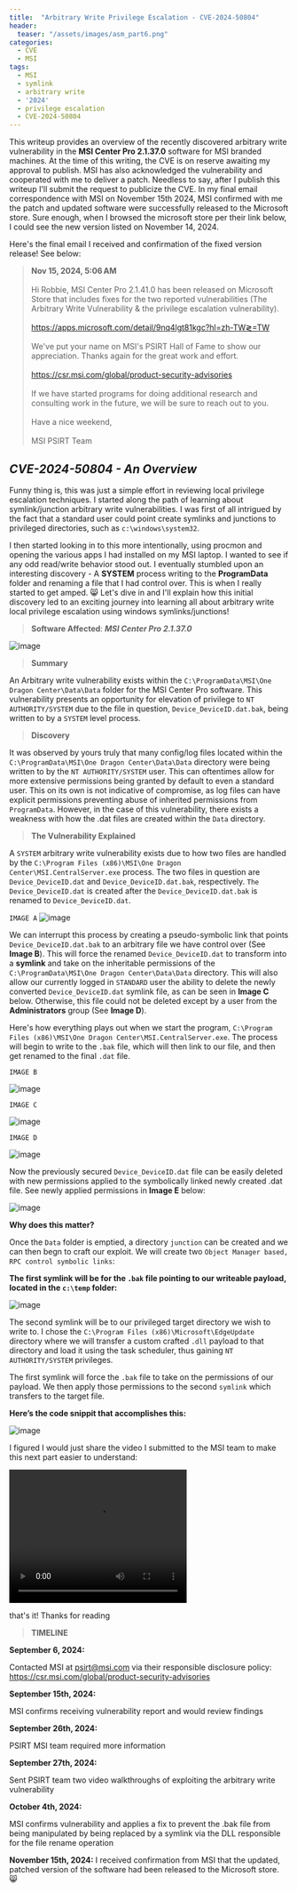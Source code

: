 ```yaml
---
title:  "Arbitrary Write Privilege Escalation - CVE-2024-50804"
header:
  teaser: "/assets/images/asm_part6.png"
categories:
  - CVE
  - MSI
tags:
  - MSI
  - symlink
  - arbitrary write
  - '2024'
  - privilege escalation
  - CVE-2024-50804
---
```


This writeup provides an overview of the recently discovered arbitrary write vulnerability in the **MSI Center Pro 2.1.37.0** software for MSI branded machines. At the time of this writing, the CVE is on reserve awaiting my approval to publish.  MSI has also acknowledged the vulnerability and cooperated with me to deliver a patch.  Needless to say, after I publish this writeup I'll submit the request to publicize the CVE.  In my final email correspondence with MSI on November 15th 2024, MSI confirmed with me the patch and updated software were successfully released to the Microsoft store.  Sure enough, when I browsed the microsoft store per their link below, I could see the new version listed on November 14, 2024.  

Here's the final email I received and confirmation of the fixed version release!  See below:

> **Nov 15, 2024, 5:06 AM**<br><br>
Hi Robbie, MSI Center Pro 2.1.41.0 has been released on Microsoft Store that includes fixes for the two reported vulnerabilities (The Arbitrary Write Vulnerability & the privilege escalation vulnerability).  <br><br> https://apps.microsoft.com/detail/9nq4lgt81kgc?hl=zh-TW≷=TW  <br><br>We've put your name on MSI's PSIRT Hall of Fame to show our appreciation. Thanks again for the great work and effort.<br><br>  https://csr.msi.com/global/product-security-advisories <br><br>If we have started programs for doing additional research and consulting work in the future, we will be sure to reach out to you.  <br><br>Have a nice weekend, <br><br>MSI PSIRT Team

***CVE-2024-50804 - An Overview***
-
Funny thing is, this was just a simple effort in reviewing local privilege escalation techniques.  I started along the path of learning about symlink/junction arbitrary write vulnerabilities.  I was first of all intrigued by the fact that a standard user could point create symlinks and junctions to privileged directories, such as `c:\windows\system32`.  

I then started looking in to this more intentionally, using procmon and opening the various apps I had installed on my MSI laptop.  I wanted to see if any odd read/write behavior stood out.  I eventually stumbled upon an interesting discovery - A **SYSTEM** process writing to the **ProgramData** folder and renaming a file that I had control over.  This is when I really started to get amped.  😸  Let's dive in and I'll explain how this initial discovery led to an exciting journey into learning all about arbitrary write local privilege escalation using windows symlinks/junctions!

> **Software Affected**: ***MSI Center Pro 2.1.37.0***

![image](https://github.com/user-attachments/assets/06879000-c2d8-4a4c-936d-29f8ca354125)

> **Summary**
 
An Arbitrary write vulnerability exists within the `C:\ProgramData\MSI\One Dragon Center\Data\Data` folder for the MSI Center Pro software. This vulnerability presents an opportunity for elevation of privilege to `NT AUTHORITY/SYSTEM` due to the file in question, `Device_DeviceID.dat.bak`, being written to by a `SYSTEM` level process.

> **Discovery**

It was observed by yours truly that many config/log files located within the `C:\ProgramData\MSI\One Dragon Center\Data\Data` directory were being written to by the `NT AUTHORITY/SYSTEM` user. This can oftentimes allow for more extensive permissions being granted by default to even a standard user. This on its own is not indicative of compromise, as log files can have explicit permissions preventing abuse of inherited permissions from `ProgramData`. However, in the case of this vulnerability, there exists a weakness with how the .dat files are created within the `Data` directory.

> **The Vulnerability Explained**

A `SYSTEM` arbitrary write vulnerability exists due to how two files are handled by the `C:\Program Files (x86)\MSI\One Dragon Center\MSI.CentralServer.exe` process. The two files in question are `Device_DeviceID.dat` and `Device_DeviceID.dat.bak`, respectively. `The Device_DeviceID.dat` is created after the
`Device_DeviceID.dat.bak` is renamed to `Device_DeviceID.dat`.

`IMAGE A`
![image](https://github.com/user-attachments/assets/c6b22dc6-9a7b-4998-844b-59c481843457)

We can interrupt this process by creating a pseudo-symbolic link that points `Device_DeviceID.dat.bak` to an arbitrary file we have control over (See **Image B**). This will force the renamed `Device_DeviceID.dat` to transform into a **symlink** and take on the inheritable permissions of the `C:\ProgramData\MSI\One Dragon Center\Data\Data` directory. This will also allow our currently logged in `STANDARD` user the ability to delete the newly converted `Device_DeviceID.dat` symlink file, as can be seen in **Image C** below. Otherwise, this file could not be deleted except by a user from the **Administrators** group (See **Image D**).

Here's how everything plays out when we start the program, `C:\Program Files (x86)\MSI\One Dragon Center\MSI.CentralServer.exe`.  The process will begin to write to the `.bak` file, which will then link to our file, and then get renamed to the final `.dat` file.

`IMAGE B`

![image](https://github.com/user-attachments/assets/2280d79d-6e1b-4dbd-a281-a1344839a637)

`IMAGE C`

![image](https://github.com/user-attachments/assets/97611a44-c73b-4d10-a2d0-649ea72d998c)

`IMAGE D`

![image](https://github.com/user-attachments/assets/908cecb7-f78f-4318-a23f-66d4de567bd4)

Now the previously secured `Device_DeviceID.dat` file can be easily deleted with new permissions applied to the symbolically linked newly created .dat file. See newly applied permissions in **Image E** below:

![image](https://github.com/user-attachments/assets/aa2155e5-34f6-494e-a348-89bd9d6c40ef)

**Why does this matter?**

Once the `Data` folder is emptied, a directory `junction` can be created and we can then begn to craft our exploit. We will create two `Object Manager based, RPC
control symbolic links`:

**The first symlink will be for the `.bak` file pointing to our writeable payload, located in the `c:\temp` folder:**

![image](https://github.com/user-attachments/assets/e34b8bc5-9b34-4fde-94a1-6cccc876ba79)

The second symlink will be to our privileged target directory we wish to write to.  I chose the `C:\Program Files (x86)\Microsoft\EdgeUpdate` directory where we will transfer a custom crafted `.dll` payload to that directory and load it using the task scheduler, thus gaining `NT AUTHORITY/SYSTEM` privileges.

The first symlink will force the `.bak` file to take on the permissions of our payload. We then apply those permissions to the second `symlink` which transfers to the target file.

**Here’s the code snippit that accomplishes this:**

![image](https://github.com/user-attachments/assets/5f12208a-1b3e-4c9d-942d-f9247f54da67)

I figured I would just share the video I submitted to the MSI team to make this next part easier to understand:

<video src="https://www.youtube.com/watch?v=IsgrjNN1Nvg" width="320" height="240" controls></video>

that's it!  Thanks for reading

> **TIMELINE**

**September 6, 2024:**

Contacted MSI at psirt@msi.com via their responsible disclosure policy: https://csr.msi.com/global/product-security-advisories

**September 15th, 2024:**

MSI confirms receiving vulnerability report and would review findings

**September 26th, 2024:**

PSIRT MSI team required more information

**September 27th, 2024:**

Sent PSIRT team two video walkthroughs of exploiting the arbitrary write vulnerability

**October 4th, 2024:**

MSI confirms vulnerability and applies a fix to prevent the .bak file from being manipulated by being replaced by a symlink via the DLL responsible for the file rename operation

**November 15th, 2024:**
I received confirmation from MSI that the updated, patched version of the software had been released to the Microsoft store. 😸

